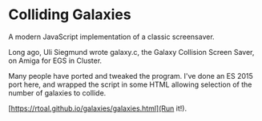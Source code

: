 # Colliding Galaxies

A modern JavaScript implementation of a classic screensaver.

Long ago, Uli Siegmund wrote galaxy.c, the Galaxy Collision Screen Saver, on Amiga for EGS in Cluster.

Many people have ported and tweaked the program. I've done an ES 2015 port here, and wrapped the script in some HTML allowing selection of the number of galaxies to collide.

[https://rtoal.github.io/galaxies/galaxies.html](Run it!).
